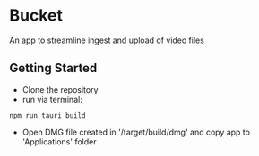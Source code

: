 # Bucket

An app to streamline ingest and upload of video files

## Getting Started

- Clone the repository
- run via terminal:

```
npm run tauri build

```

- Open DMG file created in '/target/build/dmg' and copy app to 'Applications' folder
